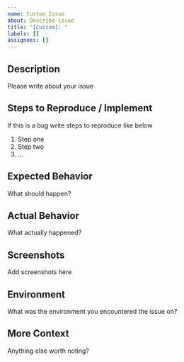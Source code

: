 ```yaml
---
name: Custom Issue
about: Describe issue
title: "[Custom]: "
labels: []
assignees: []
---
```


## Description

Please write about your issue

## Steps to Reproduce / Implement

If this is a bug write steps to reproduce like below

1. Step one
2. Step two
3. ...

## Expected Behavior

What should happen?

## Actual Behavior

What actually happened?

## Screenshots

Add screenshots here

## Environment

What was the environment you encountered the issue on?

## More Context

Anything else worth noting?

